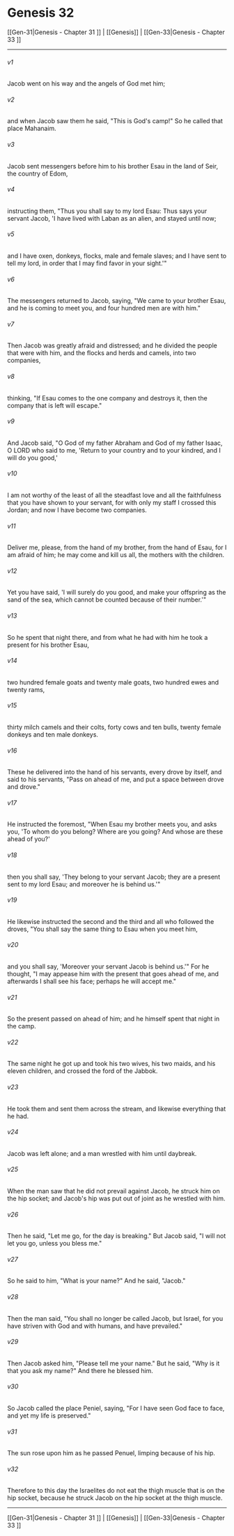 # Genesis 32

[[Gen-31|Genesis - Chapter 31 ]] | [[Genesis]] | [[Gen-33|Genesis - Chapter 33 ]]
***

###### v1
Jacob went on his way and the angels of God met him;
###### v2
and when Jacob saw them he said, "This is God's camp!" So he called that place Mahanaim.
###### v3
Jacob sent messengers before him to his brother Esau in the land of Seir, the country of Edom,
###### v4
instructing them, "Thus you shall say to my lord Esau: Thus says your servant Jacob, 'I have lived with Laban as an alien, and stayed until now;
###### v5
and I have oxen, donkeys, flocks, male and female slaves; and I have sent to tell my lord, in order that I may find favor in your sight.'"
###### v6
The messengers returned to Jacob, saying, "We came to your brother Esau, and he is coming to meet you, and four hundred men are with him."
###### v7
Then Jacob was greatly afraid and distressed; and he divided the people that were with him, and the flocks and herds and camels, into two companies,
###### v8
thinking, "If Esau comes to the one company and destroys it, then the company that is left will escape."
###### v9
And Jacob said, "O God of my father Abraham and God of my father Isaac, O LORD who said to me, 'Return to your country and to your kindred, and I will do you good,'
###### v10
I am not worthy of the least of all the steadfast love and all the faithfulness that you have shown to your servant, for with only my staff I crossed this Jordan; and now I have become two companies.
###### v11
Deliver me, please, from the hand of my brother, from the hand of Esau, for I am afraid of him; he may come and kill us all, the mothers with the children.
###### v12
Yet you have said, 'I will surely do you good, and make your offspring as the sand of the sea, which cannot be counted because of their number.'"
###### v13
So he spent that night there, and from what he had with him he took a present for his brother Esau,
###### v14
two hundred female goats and twenty male goats, two hundred ewes and twenty rams,
###### v15
thirty milch camels and their colts, forty cows and ten bulls, twenty female donkeys and ten male donkeys.
###### v16
These he delivered into the hand of his servants, every drove by itself, and said to his servants, "Pass on ahead of me, and put a space between drove and drove."
###### v17
He instructed the foremost, "When Esau my brother meets you, and asks you, 'To whom do you belong? Where are you going? And whose are these ahead of you?'
###### v18
then you shall say, 'They belong to your servant Jacob; they are a present sent to my lord Esau; and moreover he is behind us.'"
###### v19
He likewise instructed the second and the third and all who followed the droves, "You shall say the same thing to Esau when you meet him,
###### v20
and you shall say, 'Moreover your servant Jacob is behind us.'" For he thought, "I may appease him with the present that goes ahead of me, and afterwards I shall see his face; perhaps he will accept me."
###### v21
So the present passed on ahead of him; and he himself spent that night in the camp.
###### v22
The same night he got up and took his two wives, his two maids, and his eleven children, and crossed the ford of the Jabbok.
###### v23
He took them and sent them across the stream, and likewise everything that he had.
###### v24
Jacob was left alone; and a man wrestled with him until daybreak.
###### v25
When the man saw that he did not prevail against Jacob, he struck him on the hip socket; and Jacob's hip was put out of joint as he wrestled with him.
###### v26
Then he said, "Let me go, for the day is breaking." But Jacob said, "I will not let you go, unless you bless me."
###### v27
So he said to him, "What is your name?" And he said, "Jacob."
###### v28
Then the man said, "You shall no longer be called Jacob, but Israel, for you have striven with God and with humans, and have prevailed."
###### v29
Then Jacob asked him, "Please tell me your name." But he said, "Why is it that you ask my name?" And there he blessed him.
###### v30
So Jacob called the place Peniel, saying, "For I have seen God face to face, and yet my life is preserved."
###### v31
The sun rose upon him as he passed Penuel, limping because of his hip.
###### v32
Therefore to this day the Israelites do not eat the thigh muscle that is on the hip socket, because he struck Jacob on the hip socket at the thigh muscle.

***

[[Gen-31|Genesis - Chapter 31 ]] | [[Genesis]] | [[Gen-33|Genesis - Chapter 33 ]]
